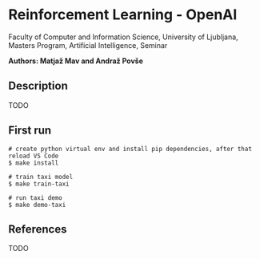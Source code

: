 # Reinforcement Learning - OpenAI

Faculty of Computer and Information Science, University of Ljubljana, Masters Program, Artificial Intelligence, Seminar

**Authors: Matjaž Mav and Andraž Povše**

## Description

TODO

## First run
```
# create python virtual env and install pip dependencies, after that reload VS Code
$ make install

# train taxi model
$ make train-taxi

# run taxi demo
$ make demo-taxi
```

## References

TODO